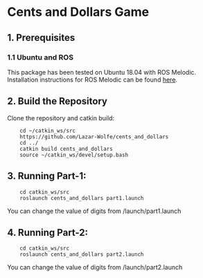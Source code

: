 # Cents and Dollars Game
## 1. Prerequisites
### 1.1 **Ubuntu** and **ROS**
This package has been tested on Ubuntu 18.04 with ROS Melodic. Installation instructions for ROS Melodic can be found [here](http://wiki.ros.org/melodic/Installation).
<!-- 
### 1.2. **Libraries** 
We used the following libraries: [Numpy](https://numpy.org/)
```
    pip install numpy
``` -->

## 2. Build the Repository
Clone the repository and catkin build:
```
    cd ~/catkin_ws/src
    https://github.com/Lazar-Wolfe/cents_and_dollars
    cd ../
    catkin build cents_and_dollars
    source ~/catkin_ws/devel/setup.bash
```

## 3. Running Part-1: 
```
    cd catkin_ws/src
    roslaunch cents_and_dollars part1.launch
```
You can change the value of digits from /launch/part1.launch

## 4. Running Part-2: 
```
    cd catkin_ws/src
    roslaunch cents_and_dollars part2.launch
```
You can change the value of digits from /launch/part2.launch
